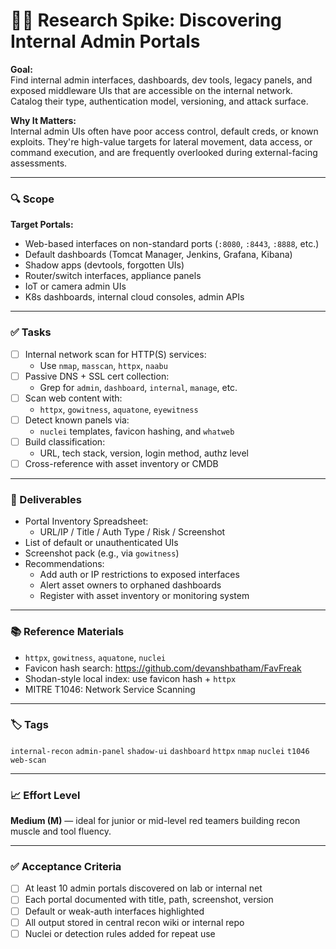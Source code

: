 # 🕵️‍♂️ Research Spike: Discovering Internal Admin Portals

**Goal:**  
Find internal admin interfaces, dashboards, dev tools, legacy panels, and exposed middleware UIs that are accessible on the internal network. Catalog their type, authentication model, versioning, and attack surface.

**Why It Matters:**  
Internal admin UIs often have poor access control, default creds, or known exploits. They're high-value targets for lateral movement, data access, or command execution, and are frequently overlooked during external-facing assessments.

---

### 🔍 Scope

**Target Portals:**
- Web-based interfaces on non-standard ports (`:8080`, `:8443`, `:8888`, etc.)
- Default dashboards (Tomcat Manager, Jenkins, Grafana, Kibana)
- Shadow apps (devtools, forgotten UIs)
- Router/switch interfaces, appliance panels
- IoT or camera admin UIs
- K8s dashboards, internal cloud consoles, admin APIs

---

### ✅ Tasks

- [ ] Internal network scan for HTTP(S) services:
  - Use `nmap`, `masscan`, `httpx`, `naabu`
- [ ] Passive DNS + SSL cert collection:
  - Grep for `admin`, `dashboard`, `internal`, `manage`, etc.
- [ ] Scan web content with:
  - `httpx`, `gowitness`, `aquatone`, `eyewitness`
- [ ] Detect known panels via:
  - `nuclei` templates, favicon hashing, and `whatweb`
- [ ] Build classification:
  - URL, tech stack, version, login method, authz level
- [ ] Cross-reference with asset inventory or CMDB

---

### 🎯 Deliverables

- Portal Inventory Spreadsheet:
  - URL/IP / Title / Auth Type / Risk / Screenshot
- List of default or unauthenticated UIs
- Screenshot pack (e.g., via `gowitness`)
- Recommendations:
  - Add auth or IP restrictions to exposed interfaces
  - Alert asset owners to orphaned dashboards
  - Register with asset inventory or monitoring system

---

### 📚 Reference Materials

- `httpx`, `gowitness`, `aquatone`, `nuclei`
- Favicon hash search: https://github.com/devanshbatham/FavFreak  
- Shodan-style local index: use favicon hash + `httpx`
- MITRE T1046: Network Service Scanning

---

### 🏷️ Tags

`internal-recon` `admin-panel` `shadow-ui` `dashboard` `httpx` `nmap` `nuclei` `t1046` `web-scan`

---

### 📈 Effort Level

**Medium (M)** — ideal for junior or mid-level red teamers building recon muscle and tool fluency.

---

### ✅ Acceptance Criteria

- [ ] At least 10 admin portals discovered on lab or internal net  
- [ ] Each portal documented with title, path, screenshot, version  
- [ ] Default or weak-auth interfaces highlighted  
- [ ] All output stored in central recon wiki or internal repo  
- [ ] Nuclei or detection rules added for repeat use